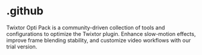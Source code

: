 # .github
Twixtor Opti Pack is a community-driven collection of tools and configurations to optimize the Twixtor plugin. Enhance slow-motion effects, improve frame blending stability, and customize video workflows with our trial version.

